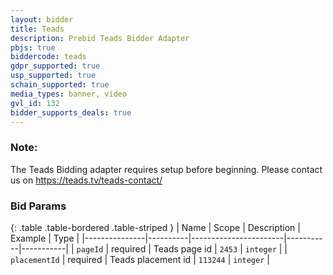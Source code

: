 ```yaml
---
layout: bidder
title: Teads
description: Prebid Teads Bidder Adapter
pbjs: true
biddercode: teads
gdpr_supported: true
usp_supported: true
schain_supported: true
media_types: banner, video
gvl_id: 132
bidder_supports_deals: true
---
```


### Note:

The Teads Bidding adapter requires setup before beginning. Please contact us on https://teads.tv/teads-contact/

### Bid Params

{: .table .table-bordered .table-striped }
| Name          | Scope    | Description           | Example   | Type      |
|---------------|----------|-----------------------|-----------|-----------|
| `pageId`      | required | Teads page id         | `2453`    | `integer` |
| `placementId` | required | Teads placement id    | `113244`  | `integer` |
